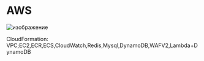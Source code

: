 # AWS
![изображение](https://user-images.githubusercontent.com/84147455/169615882-88c7a949-aa8f-4509-b7a5-4c7f1f9464d5.png)

CloudFormation: VPC;EC2,ECR,ECS,CloudWatch,Redis,Mysql,DynamoDB,WAFV2,Lambda+DynamoDB
